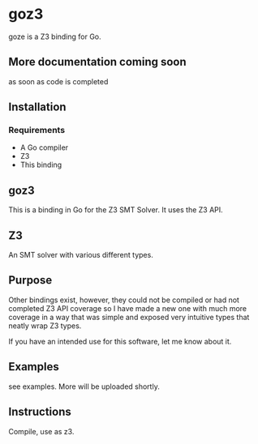 # goz3
goze is a Z3 binding for Go.

## More documentation coming soon
as soon as code is completed

## Installation
### Requirements
* A Go compiler
* Z3
* This binding

## goz3
This is a binding in Go for the Z3 SMT Solver.  It uses the Z3 API.

## Z3
An SMT solver with various different types.

## Purpose
Other bindings exist, however, they could not be compiled or had not completed Z3 API coverage
so I have made a new one with much more coverage in a way that was simple and exposed very
intuitive types that neatly wrap Z3 types.

If you have an intended use for this software, let me know about it.

## Examples

see examples.  More will be uploaded shortly.

## Instructions

Compile, use as z3.
